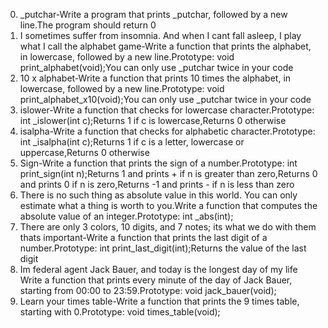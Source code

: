 0. _putchar-Write a program that prints _putchar, followed by a new line.The program should return 0
1. I sometimes suffer from insomnia. And when I cant fall asleep, I play what I call the alphabet game-Write a function that prints the alphabet, in lowercase, followed by a new line.Prototype: void print_alphabet(void);You can only use _putchar twice in your code
2. 10 x alphabet-Write a function that prints 10 times the alphabet, in lowercase, followed by a new line.Prototype: void print_alphabet_x10(void);You can only use _putchar twice in your code
3. islower-Write a function that checks for lowercase character.Prototype: int _islower(int c);Returns 1 if c is lowercase,Returns 0 otherwise
4. isalpha-Write a function that checks for alphabetic character.Prototype: int _isalpha(int c);Returns 1 if c is a letter, lowercase or uppercase,Returns 0 otherwise
5. Sign-Write a function that prints the sign of a number.Prototype: int print_sign(int n);Returns 1 and prints + if n is greater than zero,Returns 0 and prints 0 if n is zero,Returns -1 and prints - if n is less than zero
6. There is no such thing as absolute value in this world. You can only estimate what a thing is worth to you.Write a function that computes the absolute value of an integer.Prototype: int _abs(int);
7. There are only 3 colors, 10 digits, and 7 notes; its what we do with them thats important-Write a function that prints the last digit of a number.Prototype: int print_last_digit(int);Returns the value of the last digit
8. Im federal agent Jack Bauer, and today is the longest day of my life Write a function that prints every minute of the day of Jack Bauer, starting from 00:00 to 23:59.Prototype: void jack_bauer(void);
9. Learn your times table-Write a function that prints the 9 times table, starting with 0.Prototype: void times_table(void);
